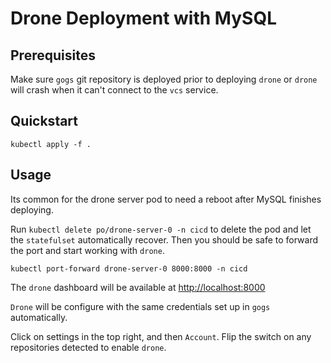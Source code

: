 # Drone Deployment with MySQL

## Prerequisites

Make sure `gogs` git repository is deployed prior to deploying `drone` or `drone` will crash when it can't connect to the `vcs` service.

## Quickstart

`kubectl apply -f .`

## Usage

Its common for the drone server pod to need a reboot after MySQL finishes deploying.

Run `kubectl delete po/drone-server-0 -n cicd` to delete the pod and let the `statefulset` automatically recover. Then you should be safe to forward the port and start working with `drone`.

`kubectl port-forward drone-server-0 8000:8000 -n cicd`

The `drone` dashboard will be available at [http://localhost:8000](http://localhost:8000)

`Drone` will be configure with the same credentials set up in `gogs` automatically.

Click on settings in the top right, and then `Account`. Flip the switch on any repositories detected to enable `drone`.
